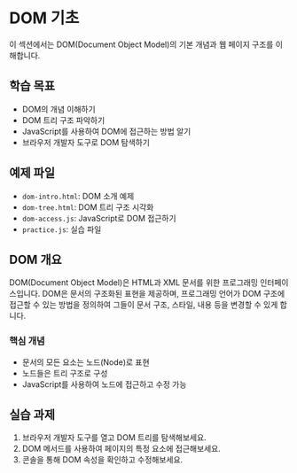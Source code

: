 # DOM 기초

이 섹션에서는 DOM(Document Object Model)의 기본 개념과 웹 페이지 구조를 이해합니다.

## 학습 목표
- DOM의 개념 이해하기
- DOM 트리 구조 파악하기
- JavaScript를 사용하여 DOM에 접근하는 방법 알기
- 브라우저 개발자 도구로 DOM 탐색하기

## 예제 파일
- `dom-intro.html`: DOM 소개 예제
- `dom-tree.html`: DOM 트리 구조 시각화
- `dom-access.js`: JavaScript로 DOM 접근하기
- `practice.js`: 실습 파일

## DOM 개요

DOM(Document Object Model)은 HTML과 XML 문서를 위한 프로그래밍 인터페이스입니다. DOM은 문서의 구조화된 표현을 제공하며, 프로그래밍 언어가 DOM 구조에 접근할 수 있는 방법을 정의하여 그들이 문서 구조, 스타일, 내용 등을 변경할 수 있게 합니다.

### 핵심 개념
- 문서의 모든 요소는 노드(Node)로 표현
- 노드들은 트리 구조로 구성
- JavaScript를 사용하여 노드에 접근하고 수정 가능

## 실습 과제
1. 브라우저 개발자 도구를 열고 DOM 트리를 탐색해보세요.
2. DOM 메서드를 사용하여 페이지의 특정 요소에 접근해보세요.
3. 콘솔을 통해 DOM 속성을 확인하고 수정해보세요. 